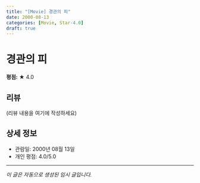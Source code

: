 ```yaml
---
title: "[Movie] 경관의 피"
date: 2000-08-13
categories: [Movie, Star-4.0]
draft: true
---
```


# 경관의 피

**평점:** ★ 4.0

## 리뷰

(리뷰 내용을 여기에 작성하세요)

## 상세 정보

- 관람일: 2000년 08월 13일
- 개인 평점: 4.0/5.0

---

*이 글은 자동으로 생성된 임시 글입니다.*
